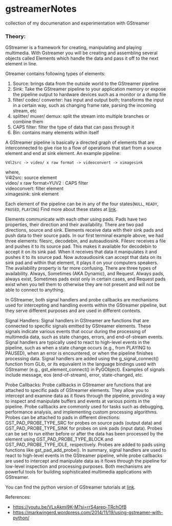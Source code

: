 # gstreamerNotes
collection of my documenation and experimentation with GStreamer

### Theory:
GStreamer is a framework for creating, manipulating and playing multimedia.  With Gstreamer you will be creating and assembling several objects called Elements which handle the data and pass it off to the next element in line.

Gtreamer contains following types of elements:
1. Source: brings data from the outside world to the GStreamer pipeline
2. Sink: Take the GStreamer pipeline to your application memory or expose the pipeline output to hardware devices such as a monitor or a dump file
3. filter/ codec/ converter: has input and output both; transforms the input in a certain way, such as changing frame rate, parsing the incoming stream, etc
4. splitter/ muxer/ demux: split the stream into multiple branches or combine them
5. CAPS filter: filter the type of data that can pass through it
6. Bin: contains many elements within itself

A GStreamer pipeline is basically a directed graph of elements that are interconnected to give rise to a flow of operations that start from a source element and end at sink element.
An example pipeline:
```
V4l2src -> video/ x raw format -> videoconvert -> ximagesink
```
where, <br>
V4l2src: source element <br>
video/ x raw format=YUV2 : CAPS filter <br>
videoconvert: filter element <br>
ximagesink: sink element <br>

Each element of the pipeline can be in any of the four states(`NULL`, `READY`, `PAUSED`, `PLAYING`)
Find more about these states at [link](https://sahilchachra.medium.com/all-you-want-to-get-started-with-gstreamer-in-python-2276d9ed548e).


Elements communicate with each other using pads. Pads have two properties, their direction and their availability.  There are two pad directions, source and sink.  Elements receive data with their sink pads and push data to their source pads.  In our first terminal example above, we had three elements: filesrc, decodebin, and autoaudiosink.  Filesrc receives a file and pushes it to its source pad. This makes it available for decodebin to accept it on its sink pad.  When it receives that data it manipulates it and pushes it to its source pad.  Now autoaudiosink can accept that data on its sink pad and within that element, it plays it on your computers speakers.
The availability property is far more confusing.  There are three types of availability.  Always, Sometimes (AKA Dynamic), and Request. Always pads, always exist, Sometimes pads exist only in certain cases, and Request pads exist when you tell them to otherwise they are not present and will not be able to connect to anything.


In GStreamer, both signal handlers and probe callbacks are mechanisms used for intercepting and handling events within the GStreamer pipeline, but they serve different purposes and are used in different contexts.

Signal Handlers:
Signal handlers in GStreamer are functions that are connected to specific signals emitted by GStreamer elements.
These signals indicate various events that occur during the processing of multimedia data, such as state changes, errors, and end-of-stream events.
Signal handlers are typically used to react to high-level events in the pipeline, such as when a state change occurs (e.g., from PLAYING to PAUSED), when an error is encountered, or when the pipeline finishes processing data.
Signal handlers are added using the g_signal_connect() function from GLib, or its equivalent in the language bindings used with GStreamer (e.g., gst_element_connect() in PyGObject).
Examples of signals include message, eos (end-of-stream), error, state-changed, etc.

Probe Callbacks:
Probe callbacks in GStreamer are functions that are attached to specific pads of GStreamer elements.
They allow you to intercept and examine data as it flows through the pipeline, providing a way to inspect and manipulate buffers and events at various points in the pipeline.
Probe callbacks are commonly used for tasks such as debugging, performance analysis, and implementing custom processing algorithms.
Probes can be attached to pads in different directions: GST_PAD_PROBE_TYPE_SRC for probes on source pads (output data) and GST_PAD_PROBE_TYPE_SINK for probes on sink pads (input data).
Probes can be set to run either before or after the data has been processed by the element using GST_PAD_PROBE_TYPE_BLOCK and GST_PAD_PROBE_TYPE_IDLE, respectively.
Probes are added to pads using functions like gst_pad_add_probe().
In summary, signal handlers are used to react to high-level events in the GStreamer pipeline, while probe callbacks are used to intercept and manipulate data as it flows through the pipeline for low-level inspection and processing purposes. Both mechanisms are powerful tools for building sophisticated multimedia applications with GStreamer.


You can find the python version of GStreamer tutorials at [link](https://github.com/gkralik/python-gst-tutorial).


References:
* https://youtu.be/VLxAkmi9K-M?si=rrS4arep-TRchOfB 
* https://markwingerd.wordpress.com/2014/11/19/using-gstreamer-with-python/